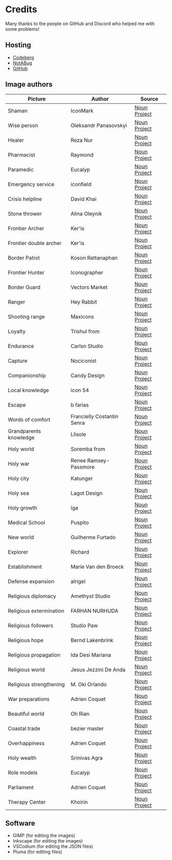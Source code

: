 # Credits

Many thanks to the people on GitHub and Discord who helped me with some problems!

## Hosting

- [Codeberg](https://codeberg.org/mark22k/UnCiv-Extra-Units)
- [NotABug](https://notabug.org/mark22k/UnCiv-Extra-Units)
- [GitHub](https://github.com/marek22k/Extra-Units)

## Image authors

| Picture | Author | Source |
| --- | --- | --- |
| Shaman | IconMark | [Noun Project](https://thenounproject.com/icon/shaman-3517046/) |
| Wise person | Oleksandr Panasovskyi | [Noun Project](https://thenounproject.com/icon/caring-hands-2228943/) |
| Healer | Reza Nur | [Noun Project](https://thenounproject.com/icon/heal-5644473/) |
| Pharmacist | Raymond | [Noun Project](https://thenounproject.com/icon/medical-1053629/) |
| Paramedic | Eucalyp | [Noun Project](https://thenounproject.com/icon/paramedic-5265313/) |
| Emergency service | iconfield | [Noun Project](https://thenounproject.com/icon/hospital-5565148/) |
| Crisis helpline | David Khai | [Noun Project](https://thenounproject.com/icon/support-3349332/) |
| Stone thrower | Alina Oleynik | [Noun Project](https://thenounproject.com/icon/unrest-854428/) |
| Frontier Archer | Ker'is | [Noun Project](https://thenounproject.com/icon/archer-991224/) |
| Frontier double archer | Ker'is | [Noun Project](https://thenounproject.com/icon/archer-991230/) |
| Border Patrol | Koson Rattanaphan | [Noun Project](https://thenounproject.com/icon/police-2426065/) |
| Frontier Hunter | Iconographer | [Noun Project](https://thenounproject.com/icon/guard-4909569/)|
| Border Guard | Vectors Market | [Noun Project](https://thenounproject.com/icon/army-soldier-2052160/) |
| Ranger | Hey Rabbit | [Noun Project](https://thenounproject.com/icon/police-4706191/) |
| Shooting range | Maxicons | [Noun Project](https://thenounproject.com/icon/target-5052274/) |
| Loyalty | Trishul from | [Noun Project](https://thenounproject.com/icon/king-1207289/) |
| Endurance | Carlsn Studio | [Noun Project](https://thenounproject.com/icon/endurance-5641468/) |
| Capture | Nociconist | [Noun Project](https://thenounproject.com/icon/prison-2025084/) |
| Companionship | Candy Design | [Noun Project](https://thenounproject.com/icon/collaboration-hands-4252886/) |
| Local knowledge | icon 54 | [Noun Project](https://thenounproject.com/icon/library-236776/) |
| Escape | b farias | [Noun Project](https://thenounproject.com/icon/escape-861467/) |
| Words of comfort | Francielly Costantin Senra | [Noun Project](https://thenounproject.com/icon/heart-105248/) |
| Grandparents knowledge | Llisole | [Noun Project](https://thenounproject.com/icon/grandparents-4183320/) |
| Holy world | Soremba from | [Noun Project](https://thenounproject.com/icon/religion-3849069/) |
| Holy war | Renee Ramsey-Passmore | [Noun Project](https://thenounproject.com/icon/religion-2353/) |
| Holy city | Katunger | [Noun Project](https://thenounproject.com/icon/western-wall-354836/) |
| Holy sea | Lagot Design | [Noun Project](https://thenounproject.com/icon/sea-3966030/) |
| Holy growth | Iga | [Noun Project](https://thenounproject.com/icon/city-1741569/) |
| Medical School | Puspito | [Noun Project](https://thenounproject.com/icon/medical-school-5614302/) |
| New world | Guilherme Furtado | [Noun Project](https://thenounproject.com/icon/world-1627682/) |
| Explorer | Richard | [Noun Project](https://thenounproject.com/icon/explorer-1749805/) |
| Establishment | Marie Van den Broeck | [Noun Project](https://thenounproject.com/icon/establishment-325973/) |
| Defense expansion | alrigel | [Noun Project](https://thenounproject.com/icon/shield-1168371/) |
| Religious diplomacy | Amethyst Studio | [Noun Project](https://thenounproject.com/icon/diplomacy-5217559/) |
| Religious extermination | FARHAN NURHUDA | [Noun Project](https://thenounproject.com/icon/target-5647183/) |
| Religious followers | Studio Paw | [Noun Project](https://thenounproject.com/icon/followers-3093047/) |
| Religious hope | Bernd Lakenbrink | [Noun Project](https://thenounproject.com/icon/praying-hands-4843177/) |
| Religious propagation | Ida Desi Mariana | [Noun Project](https://thenounproject.com/icon/poster-5646299/) |
| Religious world | Jesus Jezzini De Anda | [Noun Project](https://thenounproject.com/icon/eye-1634252/) |
| Religious strengthening | M. Oki Orlando | [Noun Project](https://thenounproject.com/icon/reinforcement-learning-4998429/) |
| War preparations | Adrien Coquet | [Noun Project](https://thenounproject.com/icon/weapon-4847154/) |
| Beautiful world | Oh Rian | [Noun Project](https://thenounproject.com/icon/butterfly-5651047/) |
| Coastal trade | bezier master | [Noun Project](https://thenounproject.com/icon/trade-1036606/) |
| Overhappiness | Adrien Coquet | [Noun Project](https://thenounproject.com/icon/happiness-4211276/) |
| Holy wealth | Srinivas Agra | [Noun Project](https://thenounproject.com/icon/wealth-4328682/) |
| Role models | Eucalyp | [Noun Project](https://thenounproject.com/icon/actor-4639491/) |
| Parliament | Adrien Coquet | [Noun Project](https://thenounproject.com/icon/parliament-3777183/) |
| Therapy Center | Khoirin | [Noun Project](https://thenounproject.com/icon/therapy-5397289/) |

## Software

- GIMP (for editing the images)
- Inkscape (for editing the images)
- VSCodium (for editing the JSON files)
- Pluma (for editing files)

